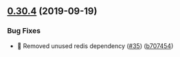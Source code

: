 ## [0.30.4](https://github.com/egendata/operator/compare/v0.30.3...v0.30.4) (2019-09-19)


### Bug Fixes

* 🐛 Removed unused redis dependency ([#35](https://github.com/egendata/operator/issues/35)) ([b707454](https://github.com/egendata/operator/commit/b707454))
